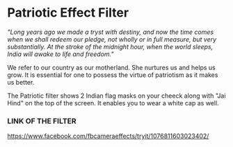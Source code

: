 # Patriotic Effect Filter 

*"Long years ago we made a tryst with destiny, and now the time comes when we shall redeem our pledge, not wholly or in full measure, but very substantially. At the stroke of the midnight hour, when the world sleeps, India will awake to life and freedom."* 

We refer to our country as our motherland. She nurtures us and helps us grow. It is essential for one to possess the virtue of patriotism as it makes us better. 

The Patriotic filter shows 2 Indian flag masks on your cheeck along with "Jai Hind" on the top of the screen. It enables you to wear a white cap as well. 
 
### LINK OF THE FILTER 

https://www.facebook.com/fbcameraeffects/tryit/1076811603023402/






